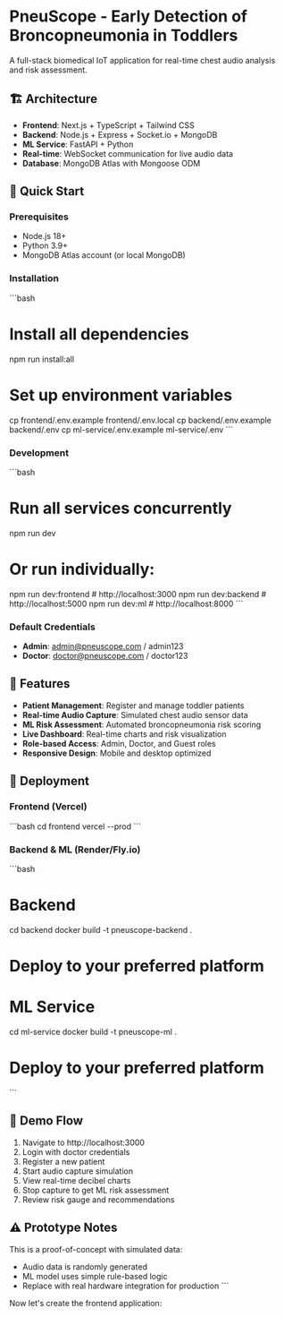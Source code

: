 # PneuScope - Early Detection of Broncopneumonia in Toddlers

A full-stack biomedical IoT application for real-time chest audio analysis and risk assessment.

## 🏗️ Architecture

- **Frontend**: Next.js + TypeScript + Tailwind CSS
- **Backend**: Node.js + Express + Socket.io + MongoDB
- **ML Service**: FastAPI + Python
- **Real-time**: WebSocket communication for live audio data
- **Database**: MongoDB Atlas with Mongoose ODM

## 🚀 Quick Start

### Prerequisites
- Node.js 18+
- Python 3.9+
- MongoDB Atlas account (or local MongoDB)

### Installation
\`\`\`bash
# Install all dependencies
npm run install:all

# Set up environment variables
cp frontend/.env.example frontend/.env.local
cp backend/.env.example backend/.env
cp ml-service/.env.example ml-service/.env
\`\`\`

### Development
\`\`\`bash
# Run all services concurrently
npm run dev

# Or run individually:
npm run dev:frontend  # http://localhost:3000
npm run dev:backend   # http://localhost:5000
npm run dev:ml        # http://localhost:8000
\`\`\`

### Default Credentials
- **Admin**: admin@pneuscope.com / admin123
- **Doctor**: doctor@pneuscope.com / doctor123

## 📱 Features

- **Patient Management**: Register and manage toddler patients
- **Real-time Audio Capture**: Simulated chest audio sensor data
- **ML Risk Assessment**: Automated broncopneumonia risk scoring
- **Live Dashboard**: Real-time charts and risk visualization
- **Role-based Access**: Admin, Doctor, and Guest roles
- **Responsive Design**: Mobile and desktop optimized

## 🔧 Deployment

### Frontend (Vercel)
\`\`\`bash
cd frontend
vercel --prod
\`\`\`

### Backend & ML (Render/Fly.io)
\`\`\`bash
# Backend
cd backend
docker build -t pneuscope-backend .
# Deploy to your preferred platform

# ML Service
cd ml-service
docker build -t pneuscope-ml .
# Deploy to your preferred platform
\`\`\`

## 🧪 Demo Flow

1. Navigate to http://localhost:3000
2. Login with doctor credentials
3. Register a new patient
4. Start audio capture simulation
5. View real-time decibel charts
6. Stop capture to get ML risk assessment
7. Review risk gauge and recommendations

## ⚠️ Prototype Notes

This is a proof-of-concept with simulated data:
- Audio data is randomly generated
- ML model uses simple rule-based logic
- Replace with real hardware integration for production
\`\`\`

Now let's create the frontend application:
